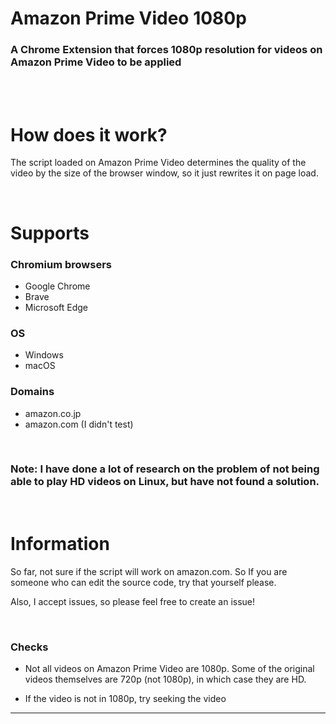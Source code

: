 # Amazon Prime Video 1080p

### A Chrome Extension that forces 1080p resolution for videos on Amazon Prime Video to be applied
  
<br>
<br>

# How does it work?
The script loaded on Amazon Prime Video determines the quality of the video by the size of the browser window, so it just rewrites it on page load.

<br>

# Supports

### Chromium browsers
- Google Chrome
- Brave
- Microsoft Edge

### OS
- Windows
- macOS

### Domains
- amazon.co.jp
- amazon.com (I didn't test)

<br>

### Note: I have done a lot of research on the problem of not being able to play HD videos on Linux, but have not found a solution.

<br>

# Information
So far, not sure if the script will work on amazon.com.
So If you are someone who can edit the source code, try that yourself please.

Also, I accept issues, so please feel free to create an issue!

<br>

### Checks

- Not all videos on Amazon Prime Video are 1080p. Some of the original videos themselves are 720p (not 1080p), in which case they are HD.

- If the video is not in 1080p, try seeking the video

___
